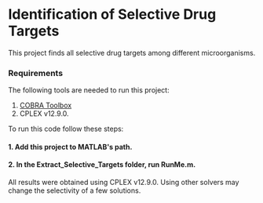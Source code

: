 # Identification of Selective Drug Targets

This project finds all selective drug targets among different microorganisms.

### Requirements
The following tools are needed to run this project:
1. [COBRA Toolbox](https://opencobra.github.io/cobratoolbox/stable/)
2. CPLEX v12.9.0.

To run this code follow these steps:
#### 1. Add this project to MATLAB's path.
#### 2. In the Extract_Selective_Targets folder, run RunMe.m.

All results were obtained using CPLEX v12.9.0. Using other solvers may change the selectivity of a few solutions.
